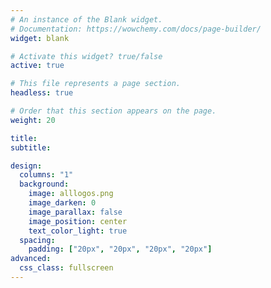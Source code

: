 ```yaml
---
# An instance of the Blank widget.
# Documentation: https://wowchemy.com/docs/page-builder/
widget: blank

# Activate this widget? true/false
active: true

# This file represents a page section.
headless: true

# Order that this section appears on the page.
weight: 20

title:
subtitle:

design:
  columns: "1"
  background:
    image: alllogos.png
    image_darken: 0
    image_parallax: false
    image_position: center
    text_color_light: true
  spacing:
    padding: ["20px", "20px", "20px", "20px"]
advanced:
  css_class: fullscreen
---
```

